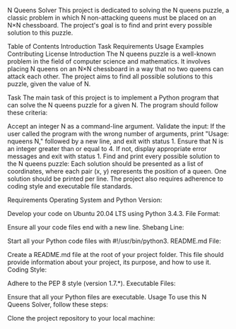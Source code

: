 N Queens Solver
This project is dedicated to solving the N queens puzzle, a classic problem in which N non-attacking queens must be placed on an N×N chessboard. The project's goal is to find and print every possible solution to this puzzle.

Table of Contents
Introduction
Task
Requirements
Usage
Examples
Contributing
License
Introduction
The N queens puzzle is a well-known problem in the field of computer science and mathematics. It involves placing N queens on an N×N chessboard in a way that no two queens can attack each other. The project aims to find all possible solutions to this puzzle, given the value of N.

Task
The main task of this project is to implement a Python program that can solve the N queens puzzle for a given N. The program should follow these criteria:

Accept an integer N as a command-line argument.
Validate the input:
If the user called the program with the wrong number of arguments, print "Usage: nqueens N," followed by a new line, and exit with status 1.
Ensure that N is an integer greater than or equal to 4. If not, display appropriate error messages and exit with status 1.
Find and print every possible solution to the N queens puzzle:
Each solution should be presented as a list of coordinates, where each pair (x, y) represents the position of a queen.
One solution should be printed per line.
The project also requires adherence to coding style and executable file standards.

Requirements
Operating System and Python Version:

Develop your code on Ubuntu 20.04 LTS using Python 3.4.3.
File Format:

Ensure all your code files end with a new line.
Shebang Line:

Start all your Python code files with #!/usr/bin/python3.
README.md File:

Create a README.md file at the root of your project folder. This file should provide information about your project, its purpose, and how to use it.
Coding Style:

Adhere to the PEP 8 style (version 1.7.*).
Executable Files:

Ensure that all your Python files are executable.
Usage
To use this N Queens Solver, follow these steps:

Clone the project repository to your local machine:
